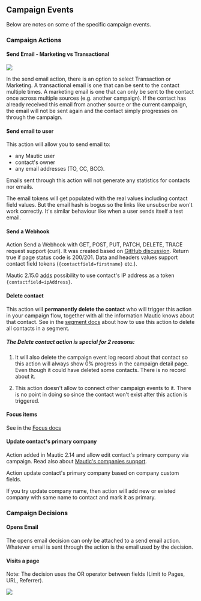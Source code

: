 ## Campaign Events

Below are notes on some of the specific campaign events.

### Campaign Actions

#### Send Email - Marketing vs Transactional

![](../../../../index.phpil-delay.png)

In the send email action, there is an option to select Transaction or Marketing. A transactional email is one that can be sent to the contact multiple times. A marketing email is one that can only be sent to the contact once across multiple sources (e.g. another campaign). If the contact has already received this email from another source or the current campaign, the email will not be sent again and the contact simply progresses on through the campaign.


#### Send email to user

This action will allow you to send email to:

- any Mautic user
- contact's owner
- any email addresses (TO, CC, BCC).

Emails sent through this action will not generate any statistics for contacts nor emails.

The email tokens will get populated with the real values including contact field values. But the email hash is bogus so the links like unsubscribe won't work correctly. It's similar behaviour like when a user sends itself a test email.

#### Send a Webhook

Action Send a Webhook with GET, POST, PUT, PATCH, DELETE, TRACE request support (curl). It was created based on [GitHub discussion](../../../../index.php.com/mautic/mautic/issues/854). Return true if page status code is 200/201. Data and headers values support contact field tokens (`{contactfield=firstname}` etc.).

Mautic 2.15.0 [adds](../../../../index.php.com/mautic/mautic/pull/6539) possibility to use contact's IP address as a token `{contactfield=ipAddress}`.

#### Delete contact

This action will **permanently delete the contact** who will trigger this action in your campaign flow, together with all the information Mautic knows about that contact. See in the [segment docs](../../../../index.phpmanaging_contacts.html#delete-all-contacts-in-a-segment) about how to use this action to delete all contacts in a segment.

##### The Delete contact action is special for 2 reasons:

1.  It will also delete the campaign event log record about that contact so this action will always show 0% progress in the campaign detail page. Even though it could have deleted some contacts. There is no record about it.

2. This action doesn't allow to connect other campaign events to it. There is no point in doing so since the contact won't exist after this action is triggered.

#### Focus items

See in the [Focus docs](../../../../index.phpdme.html#focus-items-in-campaigns)

#### Update contact's primary company

Action added in Mautic 2.14 and allow edit contact's primary company via campaign. Read also about [Mautic's companies support](../../../../index.php/index.html).

Action update contact's primary company based on company custom fields. 

If you try update company name, then action will add new or existed company with same name to contact and mark it as primary.

### Campaign Decisions

#### Opens Email

The opens email decision can only be attached to a send email action. Whatever email is sent through the action is the email used by the decision.

#### Visits a page

Note: The decision uses the OR operator between fields (Limit to Pages, URL, Referrer).

![](../../../../index.phppage.PNG)
